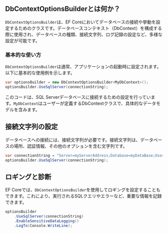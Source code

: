 ## DbContextOptionsBuilderとは何か？
`DbContextOptionsBuilder`は、EF Coreにおいてデータベースの接続や挙動を設定するためのクラスです。データベースコンテキスト（DbContext）を構成する際に使用され、データベースの種類、接続文字列、ログ記録の設定など、多様な設定が可能です。

### 基本的な使い方
`DbContextOptionsBuilder`は通常、アプリケーションの起動時に設定されます。以下に基本的な使用例を示します。

```csharp
var optionsBuilder = new DbContextOptionsBuilder<MyDbContext>();
optionsBuilder.UseSqlServer(connectionString);
```

このコードは、SQL Serverデータベースに接続するための設定を行っています。`MyDbContext`はユーザーが定義するDbContextクラスで、具体的なデータモデルを含みます。

## 接続文字列の設定
データベースへの接続には、接続文字列が必要です。接続文字列は、データベースの場所、認証情報、その他のオプションを含む文字列です。

```csharp
var connectionString = "Server=myServerAddress;Database=myDataBase;User Id=myUsername;Password=myPassword;";
optionsBuilder.UseSqlServer(connectionString);
```

## ロギングと診断
EF Coreでは、`DbContextOptionsBuilder`を使用してロギングを設定することもできます。これにより、実行されるSQLクエリやエラーなど、重要な情報を記録できます。

```csharp
optionsBuilder
    .UseSqlServer(connectionString)
    .EnableSensitiveDataLogging()
    .LogTo(Console.WriteLine);
```